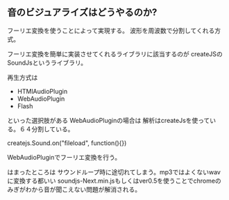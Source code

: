 音のビジュアライズはどうやるのか?
---
フーリエ変換を使うことによって実現する。
波形を周波数で分割してくれる方式。

フーリエ変換を簡単に実装させてくれるライブラリに該当するのが
createJSのSoundJsというライブラリ。

再生方式は
+ HTMlAudioPlugin
+ WebAudioPlugin
+ Flash

といった選択肢がある
WebAudioPluginの場合は
解析はcreateJsを使っている。６４分割している。

createjs.Sound.on("fileload", function(){})


WebAudioPluginでフーリエ変換を行う。

はまったところは
サウンドループ時に途切れてしまう。mp3ではよくないwavに変換する都いい
soundjs-Next.min.jsもしくはver0.5を使うことでchromeのみぎがわから音が聞こえない問題が解消される。
